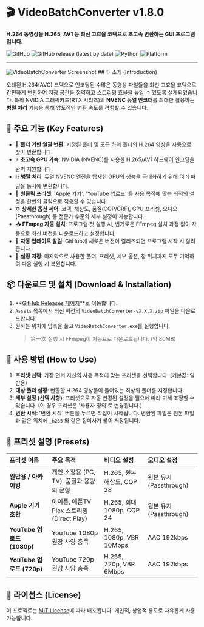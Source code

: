 # 🎬 VideoBatchConverter v1.8.0

**H.264 동영상을 H.265, AV1 등 최신 고효율 코덱으로 초고속 변환하는 GUI 프로그램입니다.**

![GitHub](https://img.shields.io/github/license/deuxdoom/VideoBatchConverter)
![GitHub release (latest by date)](https://img.shields.io/github/v/release/deuxdoom/VideoBatchConverter)
![Python](https://img.shields.io/badge/python-3.8+-blue.svg)
![Platform](https://img.shields.io/badge/platform-windows-lightgrey.svg)

---

![VideoBatchConverter Screenshot](https://github.com/deuxdoom/VideoBatchConverter/blob/main/screenshot.png) ## ✨ 소개 (Introduction)

오래된 H.264(AVC) 코덱으로 인코딩된 수많은 동영상 파일들을 최신 고효율 코덱으로 간편하게 변환하여 저장 공간을 절약하고 스트리밍 효율을 높일 수 있도록 설계되었습니다. 특히 NVIDIA 그래픽카드(RTX 시리즈)의 **NVENC 듀얼 인코더**를 최대한 활용하는 **병렬 처리** 기능을 통해 압도적인 변환 속도를 경험할 수 있습니다.

## 🚀 주요 기능 (Key Features)

-   📂 **폴더 기반 일괄 변환**: 지정된 폴더 및 모든 하위 폴더의 H.264 영상을 자동으로 찾아 변환합니다.
-   ⚡️ **초고속 GPU 가속**: NVIDIA (NVENC)를 사용한 H.265/AV1 하드웨어 인코딩을 완벽 지원합니다.
-   ⛓️ **병렬 처리**: 듀얼 NVENC 엔진을 탑재한 GPU의 성능을 극대화하기 위해 여러 파일을 동시에 변환합니다.
-   🎯 **원클릭 프리셋**: 'Apple 기기', 'YouTube 업로드' 등 사용 목적에 맞는 최적의 설정을 한번의 클릭으로 적용할 수 있습니다.
-   ⚙️ **상세한 옵션 제어**: 코덱, 해상도, 품질(CQP/CRF), GPU 프리셋, 오디오(Passthrough) 등 전문가 수준의 세부 설정이 가능합니다.
-   📥 **FFmpeg 자동 설치**: 프로그램 첫 실행 시, 번거로운 FFmpeg 설치 과정 없이 자동으로 최신 버전을 다운로드하고 설정합니다.
-   🔄 **자동 업데이트 알림**: GitHub에 새로운 버전이 릴리즈되면 프로그램 시작 시 알려줍니다.
-   📝 **설정 저장**: 마지막으로 사용한 폴더, 프리셋, 세부 옵션, 창 위치까지 모두 기억하여 다음 실행 시 복원합니다.

## 📦 다운로드 및 설치 (Download & Installation)

1.  **[GitHub Releases 페이지](https://github.com/deuxdoom/VideoBatchConverter/releases)**로 이동합니다.
2.  `Assets` 목록에서 최신 버전의 `VideoBatchConverter-vX.X.X.zip` 파일을 다운로드합니다.
3.  원하는 위치에 압축을 풀고 `VideoBatchConverter.exe`를 실행합니다.
    > 第一次 실행 시 FFmpeg이 자동으로 다운로드됩니다. (약 80MB)

## 📖 사용 방법 (How to Use)

1.  **프리셋 선택**: 가장 먼저 자신의 사용 목적에 맞는 프리셋을 선택합니다. (기본값: 일반용)
2.  **대상 폴더 설정**: 변환할 H.264 영상들이 들어있는 최상위 폴더를 지정합니다.
3.  **세부 설정 (선택 사항)**: 프리셋으로 자동 변경된 설정을 필요에 따라 미세 조정할 수 있습니다. (이 경우 프리셋은 '사용자 정의'로 변경됩니다.)
4.  **변환 시작**: '변환 시작' 버튼을 누르면 작업이 시작됩니다. 변환된 파일은 원본 파일과 같은 위치에 `_h265` 와 같은 접미사가 붙어 저장됩니다.

## 🎯 프리셋 설명 (Presets)

| 프리셋 이름 | 주요 목적 | 비디오 설정 | 오디오 설정 |
| :--- | :--- | :--- | :--- |
| **일반용 / 아카이빙** | 개인 소장용 (PC, TV). 품질과 용량의 균형 | H.265, 원본 해상도, CQP 28 | 원본 유지 (Passthrough) |
| **Apple 기기 호환** | 아이폰, 애플TV Plex 스트리밍 (Direct Play) | H.265, 최대 1080p, CQP 24 | 원본 유지 (Passthrough) |
| **YouTube 업로드 (1080p)**| YouTube 1080p 권장 사양 충족 | H.265, 1080p, VBR 10Mbps | AAC 192kbps |
| **YouTube 업로드 (720p)** | YouTube 720p 권장 사양 충족 | H.265, 720p, VBR 6Mbps | AAC 192kbps |

## 📜 라이선스 (License)

이 프로젝트는 [MIT License](LICENSE)에 따라 배포됩니다. 개인적, 상업적 용도로 자유롭게 사용 가능합니다.